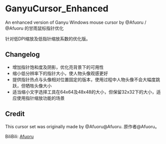 # GanyuCursor_Enhanced
An enhanced version of Ganyu Windows mouse cursor by @Afuoru / @Afuoru 的甘雨鼠标指针优化

针对低DPI缩放及低指针缩放系数的优化版。

## Changelog
- 增加指针饱和度及阴影，优化亮背景下的可用性
- 缩小低分辨率下的指针大小，使人物头像观感更好
- 提供指针热点与头像相对位置固定的版本，使用过程中人物头像不会大幅度跳跃，但牺牲头像大小
- 适当缩小文字选择工具在64x64及48x48的大小，但保留32x32下的大小，适应使用指针缩放功能的场景

## Credit
This cursor set was originally made by @Afuoru@Afuoru.
原作者@Afuoru。

BiliBili: [Afuoru](https://space.bilibili.com/343092366)
